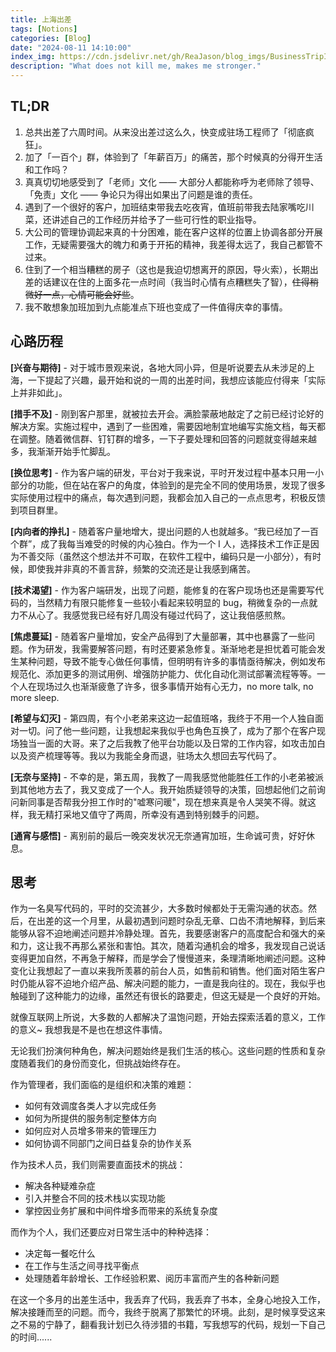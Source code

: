 ```yaml
---
title: 上海出差
tags: [Notions]
categories: [Blog]
date: "2024-08-11 14:10:00"
index_img: https://cdn.jsdelivr.net/gh/ReaJason/blog_imgs/BusinessTripInShangHai_index_img.png
description: "What does not kill me, makes me stronger."
---
```


## TL;DR

1. 总共出差了六周时间。从来没出差过这么久，快变成驻场工程师了「彻底疯狂」。
2. 加了「一百个」群，体验到了「年薪百万」的痛苦，那个时候真的分得开生活和工作吗？
3. 真真切切地感受到了「老师」文化 —— 大部分人都能称呼为老师除了领导、「免责」文化 —— 争论只为得出如果出了问题是谁的责任。
4. 遇到了一个很好的客户，加班结束带我去吃夜宵，值班前带我去陆家嘴吃川菜，还讲述自己的工作经历并给予了一些可行性的职业指导。
5. 大公司的管理协调起来真的十分困难，能在客户这样的位置上协调各部分开展工作，无疑需要强大的魄力和勇于开拓的精神，我差得太远了，我自己都管不过来。
6. 住到了一个相当糟糕的房子（这也是我迫切想离开的原因，导火索），长期出差的话建议在住的上面多花一点时间（我当时心情有点糟糕失了智），~~住得稍微好一点，心情可能会好些~~。
7. 我不敢想象加班加到九点能准点下班也变成了一件值得庆幸的事情。

## 心路历程

**[兴奋与期待]** - 对于城市景观来说，各地大同小异，但是听说要去从未涉足的上海，一下提起了兴趣，最开始和说的一周的出差时间，我想应该能应付得来「实际上并非如此」。

**[措手不及]** - 刚到客户那里，就被拉去开会。满脸蒙蔽地敲定了之前已经讨论好的解决方案。实施过程中，遇到了一些困难，需要因地制宜地编写实施文档，每天都在调整。随着微信群、钉钉群的增多，一下子要处理和回答的问题就变得越来越多，我渐渐开始手忙脚乱。

**[换位思考]** - 作为客户端的研发，平台对于我来说，平时开发过程中基本只用一小部分的功能，但在站在客户的角度，体验到的是完全不同的使用场景，发现了很多实际使用过程中的痛点，每次遇到问题，我都会加入自己的一点点思考，积极反馈到项目群里。

**[内向者的挣扎]** - 随着客户量地增大，提出问题的人也就越多。“我已经加了一百个群”，成了我每当难受的时候的内心独白。作为一个 I 人，选择技术工作正是因为不善交际（虽然这个想法并不可取，在软件工程中，编码只是一小部分），有时候，即使我并非真的不善言辞，频繁的交流还是让我感到痛苦。

**[技术渴望]** - 作为客户端研发，出现了问题，能修复的在客户现场也还是需要写代码的，当然精力有限只能修复一些较小看起来较明显的 bug，稍微复杂的一点就力不从心了。我感觉我已经有好几周没有碰过代码了，这让我倍感煎熬。

**[焦虑蔓延]** - 随着客户量增加，安全产品得到了大量部署，其中也暴露了一些问题。作为研发，我需要解答问题，有时还要紧急修复。渐渐地老是担忧着可能会发生某种问题，导致不能专心做任何事情，但明明有许多的事情亟待解决，例如发布规范化、添加更多的测试用例、增强防护能力、优化自动化测试部署流程等等。一个人在现场过久也渐渐疲惫了许多，很多事情开始有心无力，no more talk, no more sleep.

**[希望与幻灭]** - 第四周，有个小老弟来这边一起值班咯，我终于不用一个人独自面对一切。问了他一些问题，让我想起来我似乎也角色互换了，成为了那个在客户现场独当一面的大哥。来了之后我教了他平台功能以及日常的工作内容，如攻击加白以及资产梳理等等。我以为我能全身而退，驻场太久想回去写代码了。

**[无奈与坚持]** - 不幸的是，第五周，我教了一周我感觉他能胜任工作的小老弟被派到其他地方去了，我又变成了一个人。我开始质疑领导的决策，回想起他们之前询问新同事是否帮我分担工作时的"嘘寒问暖"，现在想来真是令人哭笑不得。就这样，我无精打采地又值守了两周，所幸没有遇到特别棘手的问题。

**[通宵与感悟]** - 离别前的最后一晚突发状况无奈通宵加班，生命诚可贵，好好休息。

## 思考

作为一名臭写代码的，平时的交流甚少，大多数时候都处于无需沟通的状态。然后，在出差的这一个月里，从最初遇到问题时杂乱无章、口齿不清地解释，到后来能够从容不迫地阐述问题并冷静处理。首先，我要感谢客户的高度配合和强大的亲和力，这让我不再那么紧张和害怕。其次，随着沟通机会的增多，我发现自己说话变得更加自然，不再急于解释，而是学会了慢慢道来，条理清晰地阐述问题。这种变化让我想起了一直以来我所羡慕的前台人员，如售前和销售。他们面对陌生客户时仍能从容不迫地介绍产品、解决问题的能力，一直是我向往的。现在，我似乎也触碰到了这种能力的边缘，虽然还有很长的路要走，但这无疑是一个良好的开始。

就像互联网上所说，大多数的人都解决了温饱问题，开始去探索活着的意义，工作的意义~ 我想我是不是也在想这件事情。

无论我们扮演何种角色，解决问题始终是我们生活的核心。这些问题的性质和复杂度随着我们的身份而变化，但挑战始终存在。

作为管理者，我们面临的是组织和决策的难题：

- 如何有效调度各类人才以完成任务
- 如何为所提供的服务制定整体方向
- 如何应对人员增多带来的管理压力
- 如何协调不同部门之间日益复杂的协作关系

作为技术人员，我们则需要直面技术的挑战：

- 解决各种疑难杂症
- 引入并整合不同的技术栈以实现功能
- 掌控因业务扩展和中间件增多而带来的系统复杂度

而作为个人，我们还要应对日常生活中的种种选择：

- 决定每一餐吃什么
- 在工作与生活之间寻找平衡点
- 处理随着年龄增长、工作经验积累、阅历丰富而产生的各种新问题

在这一个多月的出差生活中，我丢弃了代码，我丢弃了书本，全身心地投入工作，解决接踵而至的问题。而今，我终于脱离了那繁忙的环境。此刻，是时候享受这来之不易的宁静了，翻看我计划已久待涉猎的书籍，写我想写的代码，规划一下自己的时间......
